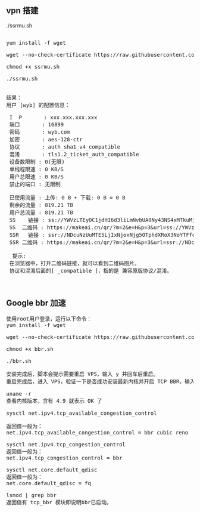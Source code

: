 ## vpn 搭建

./ssrmu.sh

<pre>

yum install -f wget 

wget --no-check-certificate https://raw.githubusercontent.com/wangyongbin/my/master/vpn/ssrmu.sh

chmod +x ssrmu.sh

./ssrmu.sh


结果：
用户 [wyb] 的配置信息：

 I  P       : xxx.xxx.xxx.xxx
 端口       : 16899 
 密码       : wyb.com
 加密       : aes-128-ctr
 协议       : auth_sha1_v4_compatible
 混淆       : tls1.2_ticket_auth_compatible
 设备数限制 : 0(无限)
 单线程限速 : 0 KB/S
 用户总限速 : 0 KB/S
 禁止的端口 : 无限制

 已使用流量 : 上传: 0 B + 下载: 0 B = 0 B
 剩余的流量 : 819.21 TB
 用户总流量 : 819.21 TB
 SS    链接 : ss://YWVzLTEyOC1jdHI6d3liLmNvbUA0Ny43NS4xMTkuMjE2OjE2ODk5
 SS  二维码 : https://makeai.cn/qr/?m=2&e=H&p=3&url=ss://YWVzLTEyOC1jdHI6d3liLmNvbUA0Ny43NS4xMTkuMjE2OjE2ODk5
 SSR   链接 : ssr://NDcuNzUuMTE5LjIxNjoxNjg5OTphdXRoX3NoYTFfdjQ6YWVzLTEyOC1jdHI6dGxzMS4yX3RpY2tldF9hdXRoOmQzbGlMbU52YlE
 SSR 二维码 : https://makeai.cn/qr/?m=2&e=H&p=3&url=ssr://NDcuNzUuMTE5LjIxNjoxNjg5OTphdXRoX3NoYTFfdjQ6YWVzLTEyOC1jdHI6dGxzMS4yX3RpY2tldF9hdXRoOmQzbGlMbU52YlE

  提示:
 在浏览器中，打开二维码链接，就可以看到二维码图片。
 协议和混淆后面的[ _compatible ]，指的是 兼容原版协议/混淆。
 
 </pre>


## Google bbr 加速

<pre>
使用root用户登录，运行以下命令：
yum install -f wget 

wget --no-check-certificate https://raw.githubusercontent.com/wangyongbin/my/master/vpn/bbr.sh

chmod +x bbr.sh

./bbr.sh

安装完成后，脚本会提示需要重启 VPS，输入 y 并回车后重启。 
重启完成后，进入 VPS，验证一下是否成功安装最新内核并开启 TCP BBR，输入以下命令：

uname -r
查看内核版本，含有 4.9 就表示 OK 了

sysctl net.ipv4.tcp_available_congestion_control

返回值一般为： 
net.ipv4.tcp_available_congestion_control = bbr cubic reno

sysctl net.ipv4.tcp_congestion_control
返回值一般为： 
net.ipv4.tcp_congestion_control = bbr

sysctl net.core.default_qdisc
返回值一般为： 
net.core.default_qdisc = fq

lsmod | grep bbr
返回值有 tcp_bbr 模块即说明bbr已启动。

</pre>
